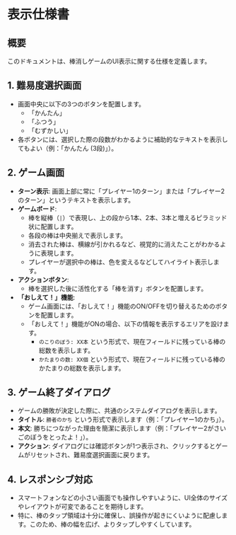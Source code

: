 # 表示仕様書

## 概要
このドキュメントは、棒消しゲームのUI表示に関する仕様を定義します。

## 1. 難易度選択画面
- 画面中央に以下の3つのボタンを配置します。
  - 「かんたん」
  - 「ふつう」
  - 「むずかしい」
- 各ボタンには、選択した際の段数がわかるように補助的なテキストを表示してもよい（例：「かんたん (3段)」）。

## 2. ゲーム画面
- **ターン表示**: 画面上部に常に「プレイヤー1のターン」または「プレイヤー2のターン」というテキストを表示します。
- **ゲームボード**:
  - 棒を縦棒（`|`）で表現し、上の段から1本、2本、3本と増えるピラミッド状に配置します。
  - 各段の棒は中央揃えで表示します。
  - 消去された棒は、横線が引かれるなど、視覚的に消えたことがわかるように表現します。
  - プレイヤーが選択中の棒は、色を変えるなどしてハイライト表示します。
- **アクションボタン**:
  - 棒を選択した後に活性化する「棒を消す」ボタンを配置します。
- **「おしえて！」機能**:
  - ゲーム画面には、「おしえて！」機能のON/OFFを切り替えるためのボタンを配置します。
  - 「おしえて！」機能がONの場合、以下の情報を表示するエリアを設けます。
    - `のこりのぼう: XX本` という形式で、現在フィールドに残っている棒の総数を表示します。
    - `かたまりの数: XX個` という形式で、現在フィールドに残っている棒のかたまりの総数を表示します。

## 3. ゲーム終了ダイアログ
- ゲームの勝敗が決定した際に、共通のシステムダイアログを表示します。
- **タイトル**: `勝者のかち` という形式で表示します（例：「プレイヤー1のかち」）。
- **本文**: 勝ちにつながった理由を簡潔に表示します（例：「プレイヤー2がさいごのぼうをとったよ！」）。
- **アクション**: ダイアログには確認ボタンが1つ表示され、クリックするとゲームがリセットされ、難易度選択画面に戻ります。

## 4. レスポンシブ対応
- スマートフォンなどの小さい画面でも操作しやすいように、UI全体のサイズやレイアウトが可変であることを期待します。
- 特に、棒のタップ領域は十分に確保し、誤操作が起きにくいように配慮します。このため、棒の幅を広げ、よりタップしやすくしています。
